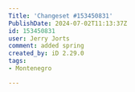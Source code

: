 ```yaml
---
Title: 'Changeset #153450831'
PublishDate: 2024-07-02T11:13:37Z
id: 153450831
user: Jerry Jorts
comment: added spring
created_by: iD 2.29.0
tags:
- Montenegro

---
```


